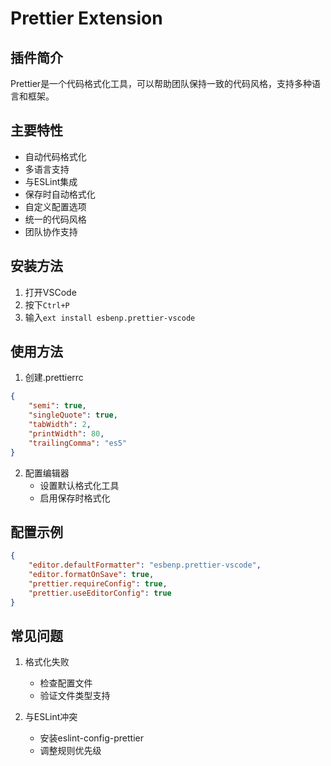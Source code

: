 # Prettier Extension

## 插件简介
Prettier是一个代码格式化工具，可以帮助团队保持一致的代码风格，支持多种语言和框架。

## 主要特性
- 自动代码格式化
- 多语言支持
- 与ESLint集成
- 保存时自动格式化
- 自定义配置选项
- 统一的代码风格
- 团队协作支持

## 安装方法
1. 打开VSCode
2. 按下`Ctrl+P`
3. 输入`ext install esbenp.prettier-vscode`

## 使用方法
1. 创建.prettierrc
```json
{
    "semi": true,
    "singleQuote": true,
    "tabWidth": 2,
    "printWidth": 80,
    "trailingComma": "es5"
}
```

2. 配置编辑器
   - 设置默认格式化工具
   - 启用保存时格式化

## 配置示例
```json
{
    "editor.defaultFormatter": "esbenp.prettier-vscode",
    "editor.formatOnSave": true,
    "prettier.requireConfig": true,
    "prettier.useEditorConfig": true
}
```

## 常见问题
1. 格式化失败
   - 检查配置文件
   - 验证文件类型支持

2. 与ESLint冲突
   - 安装eslint-config-prettier
   - 调整规则优先级
